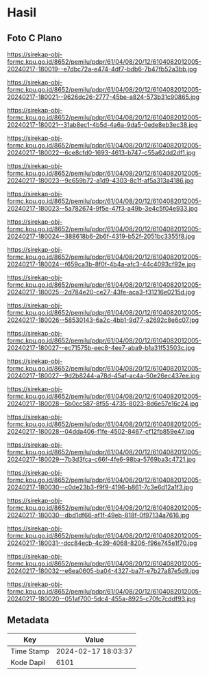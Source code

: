 # Hasil

## Foto C Plano

https://sirekap-obj-formc.kpu.go.id/8652/pemilu/pdpr/61/04/08/20/12/6104082012005-20240217-180019--e7dbc72a-e474-4df7-bdb6-7b47fb52a3bb.jpg

https://sirekap-obj-formc.kpu.go.id/8652/pemilu/pdpr/61/04/08/20/12/6104082012005-20240217-180021--9626dc26-2777-45be-a824-573b31c90865.jpg

https://sirekap-obj-formc.kpu.go.id/8652/pemilu/pdpr/61/04/08/20/12/6104082012005-20240217-180021--31ab8ec1-4b5d-4a6a-9da5-0ede8eb3ec38.jpg

https://sirekap-obj-formc.kpu.go.id/8652/pemilu/pdpr/61/04/08/20/12/6104082012005-20240217-180022--6ce8cfd0-1693-4613-b747-c55a62dd2df1.jpg

https://sirekap-obj-formc.kpu.go.id/8652/pemilu/pdpr/61/04/08/20/12/6104082012005-20240217-180023--9c659b72-a1d9-4303-8c1f-af5a313a4186.jpg

https://sirekap-obj-formc.kpu.go.id/8652/pemilu/pdpr/61/04/08/20/12/6104082012005-20240217-180023--5a782674-9f5e-47f3-a49b-3e4c5f04e933.jpg

https://sirekap-obj-formc.kpu.go.id/8652/pemilu/pdpr/61/04/08/20/12/6104082012005-20240217-180024--388618b6-2b6f-4319-b52f-2051bc3355f8.jpg

https://sirekap-obj-formc.kpu.go.id/8652/pemilu/pdpr/61/04/08/20/12/6104082012005-20240217-180024--f659ca3b-8f0f-4b4a-afc3-44c4093cf92e.jpg

https://sirekap-obj-formc.kpu.go.id/8652/pemilu/pdpr/61/04/08/20/12/6104082012005-20240217-180025--2d784e20-ce27-43fe-aca3-f31216e0215d.jpg

https://sirekap-obj-formc.kpu.go.id/8652/pemilu/pdpr/61/04/08/20/12/6104082012005-20240217-180026--58530143-6a2c-4bb1-9d77-a2692c8e6c07.jpg

https://sirekap-obj-formc.kpu.go.id/8652/pemilu/pdpr/61/04/08/20/12/6104082012005-20240217-180027--ec71575b-eec8-4ee7-aba9-b1a31f53503c.jpg

https://sirekap-obj-formc.kpu.go.id/8652/pemilu/pdpr/61/04/08/20/12/6104082012005-20240217-180027--9d2b8244-a78d-45af-ac4a-50e26ec437ee.jpg

https://sirekap-obj-formc.kpu.go.id/8652/pemilu/pdpr/61/04/08/20/12/6104082012005-20240217-180028--5b0cc587-8f55-4735-8023-8d6e57e16c24.jpg

https://sirekap-obj-formc.kpu.go.id/8652/pemilu/pdpr/61/04/08/20/12/6104082012005-20240217-180028--04dda406-f1fe-4502-8467-cf12fb859e47.jpg

https://sirekap-obj-formc.kpu.go.id/8652/pemilu/pdpr/61/04/08/20/12/6104082012005-20240217-180029--7b3d3fca-c66f-4fe6-98ba-5769ba3c4721.jpg

https://sirekap-obj-formc.kpu.go.id/8652/pemilu/pdpr/61/04/08/20/12/6104082012005-20240217-180030--c0de23b3-f9f9-4196-b861-7c3e6d12a1f3.jpg

https://sirekap-obj-formc.kpu.go.id/8652/pemilu/pdpr/61/04/08/20/12/6104082012005-20240217-180030--dbd1df66-af1f-49eb-818f-0f97134a7616.jpg

https://sirekap-obj-formc.kpu.go.id/8652/pemilu/pdpr/61/04/08/20/12/6104082012005-20240217-180031--dcc84ecb-4c39-4068-8206-f96e745e1f70.jpg

https://sirekap-obj-formc.kpu.go.id/8652/pemilu/pdpr/61/04/08/20/12/6104082012005-20240217-180032--e6ea0605-ba04-4327-ba7f-e7b27a87e5d9.jpg

https://sirekap-obj-formc.kpu.go.id/8652/pemilu/pdpr/61/04/08/20/12/6104082012005-20240217-180020--051af700-5dc4-455a-8925-c70fc7cddf93.jpg


## Metadata

| Key        | Value               |
| ---------- | ------------------- |
| Time Stamp | 2024-02-17 18:03:37 |
| Kode Dapil | 6101                |



